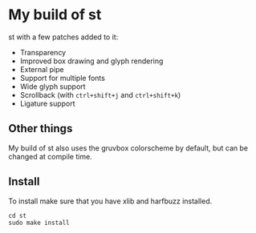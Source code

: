 # My build of st

st with a few patches added to it:

- Transparency
- Improved box drawing and glyph rendering
- External pipe
- Support for multiple fonts
- Wide glyph support
- Scrollback (with `ctrl+shift+j` and `ctrl+shift+k`)
- Ligature support

## Other things

My build of st also uses the gruvbox colorscheme by default, but can be changed
at compile time.

## Install

To install make sure that you have xlib and harfbuzz installed.

```
cd st
sudo make install
```
